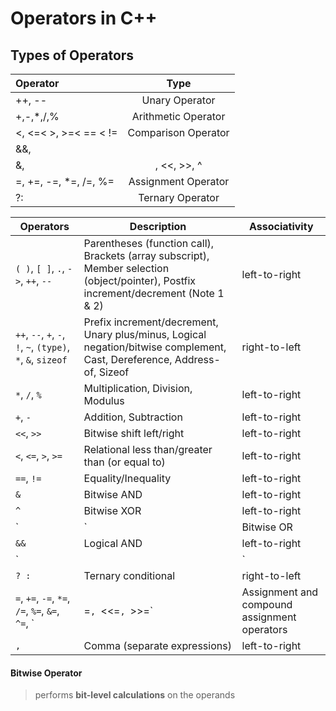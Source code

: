 # Operators in C++

## Types of Operators

| Operator               | Type               |
|:-----------------------|:------------------:|
| ++, --                 | Unary Operator     |
| +,-,*,/,%              | Arithmetic Operator|
| <, <=< >, >=< == < !=  | Comparison Operator|
| &&, ||, !              | Logical Opeator    |
| &, |, <<, >>, ^        | Bitwise Operator   |
| =, +=, -=, *=, /=, %=  | Assignment Operator|
| ?:                     | Ternary Operator   |

| Operators                                                                 | Description                                                                                          | Associativity     |
|---------------------------------------------------------------------------|------------------------------------------------------------------------------------------------------|-------------------|
| `( )`, `[ ]`, `.`, `->`, `++`, `--`                                       | Parentheses (function call), Brackets (array subscript), Member selection (object/pointer), Postfix increment/decrement (Note 1 & 2) | left-to-right     |
| `++`, `--`, `+`, `-`, `!`, `~`, `(type)`, `*`, `&`, `sizeof`              | Prefix increment/decrement, Unary plus/minus, Logical negation/bitwise complement, Cast, Dereference, Address-of, Sizeof | right-to-left     |
| `*`, `/`, `%`                                                             | Multiplication, Division, Modulus                                                                    | left-to-right     |
| `+`, `-`                                                                  | Addition, Subtraction                                                                                 | left-to-right     |
| `<<`, `>>`                                                                | Bitwise shift left/right                                                                             | left-to-right     |
| `<`, `<=`, `>`, `>=`                                                      | Relational less than/greater than (or equal to)                                                      | left-to-right     |
| `==`, `!=`                                                                | Equality/Inequality                                                                                   | left-to-right     |
| `&`                                                                       | Bitwise AND                                                                                           | left-to-right     |
| `^`                                                                       | Bitwise XOR                                                                                           | left-to-right     |
| `|`                                                                       | Bitwise OR                                                                                            | left-to-right     |
| `&&`                                                                      | Logical AND                                                                                           | left-to-right     |
| `||`                                                                      | Logical OR                                                                                            | left-to-right     |
| `? :`                                                                     | Ternary conditional                                                                                   | right-to-left     |
| `=`, `+=`, `-=`, `*=`, `/=`, `%=`, `&=`, `^=`, `|=`, `<<=`, `>>=`         | Assignment and compound assignment operators                                                          | right-to-left     |
| `,`                                                                       | Comma (separate expressions)                                                                          | left-to-right     |


#### Bitwise Operator
> performs **bit-level calculations** on the operands
